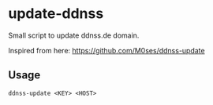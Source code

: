 # update-ddnss

Small script to update ddnss.de domain.

Inspired from here:
https://github.com/M0ses/ddnss-update

## Usage
```
ddnss-update <KEY> <HOST>
```